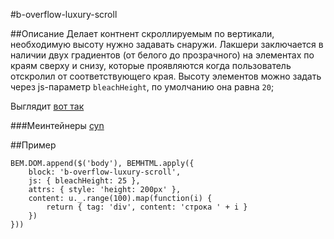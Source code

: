 #b-overflow-luxury-scroll

##Описание
Делает контнент скроллируемым по вертикали, необходимую высоту нужно задавать снаружи.
Лакшери заключается в наличии двух градиентов (от белого до прозрачного) на элементах по краям сверху и снизу,
которые проявляются когда пользователь отскролил от соответствующего края.
Высоту элементов можно задать через js-параметр `bleachHeight`, по умолчанию она равна `20`;

Выглядит [вот так](https://jing.yandex-team.ru/files/cyn/Chastnye_sdelki_2018-01-30_00-24-05.png)

###Меинтейнеры
[cyn](https://staff.yandex-team.ru/cyn)

##Пример
```(js)
BEM.DOM.append($('body'), BEMHTML.apply({
    block: 'b-overflow-luxury-scroll',
    js: { bleachHeight: 25 },
    attrs: { style: 'height: 200px' },
    content: u._.range(100).map(function(i) {
        return { tag: 'div', content: 'строка ' + i }
    })
}))
```
